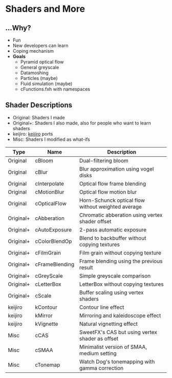 
# Shaders and More

## ...Why?
- Fun
- New developers can learn
- Coping mechanism
- **Goals**
  - Pyramid optical flow
  - General greyscale
  - Datamoshing
  - Particles (maybe)
  - Fluid simulation (maybe)
  - cFunctions.fxh with namespaces

## Shader Descriptions
- Original: Shaders I made
- Original+: Shaders I also made, also for people who want to learn shaders
- keijiro: [keijiro](https://github.com/keijiro) ports
- Misc: Shaders I modified as what-ifs

Type|Name|Description
----|----|-----------
Original|cBloom      |Dual-filtering bloom
Original|cBlur       |Blur approximation using vogel disks
Original|cInterpolate|Optical flow frame blending
Original|cMotionBlur |Optical flow motion blur
Original|cOpticalFlow|Horn-Schunck optical flow without weighted average
Original+|cAbberation   |Chromatic abberation using vertex shader offset
Original+|cAutoExposure |2-pass automatic exposure
Original+|cColorBlendOp |Blend to backbuffer without copying textures
Original+|cFilmGrain    |Film grain without copying texture
Original+|cFrameBlending|Frame blending using the previous result
Original+|cGreyScale    |Simple greyscale comparison
Original+|cLetterBox    |LetterBox without copying textures
Original+|cScale        |Buffer scaling using vertex shaders
keijiro|kContour |Contour line effect
keijiro|kMirror  |Mirroring and kaleidoscope effect
keijiro|kVignette|Natural vignetting effect
Misc|cCAS    |SweetFX's CAS but using vertex shader as offset
Misc|cSMAA   |Minimalist version of SMAA, medium setting
Misc|cTonemap|Watch Dog's tonemapping with gamma correction
